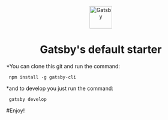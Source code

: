 <p align="center">
  <a href="https://www.gatsbyjs.org">
    <img alt="Gatsby" src="https://www.gatsbyjs.org/monogram.svg" width="60" />
  </a>
</p>
<h1 align="center">
  Gatsby's default starter
</h1>

*You can clone this git and run the command:


<code> npm install -g gatsby-cli </code>


*and to develop you just run the command:


<code> gatsby develop </code>


#Enjoy!

